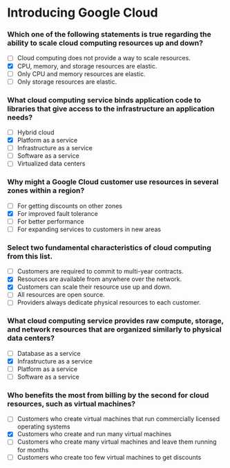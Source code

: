 # Introducing Google Cloud

### Which one of the following statements is true regarding the ability to scale cloud computing resources up and down?

- [ ] Cloud computing does not provide a way to scale resources.
- [X] CPU, memory, and storage resources are elastic.
- [ ] Only CPU and memory resources are elastic.
- [ ] Only storage resources are elastic.

### What cloud computing service binds application code to libraries that give access to the infrastructure an application needs?

- [ ] Hybrid cloud
- [X] Platform as a service
- [ ] Infrastructure as a service
- [ ] Software as a service
- [ ] Virtualized data centers

### Why might a Google Cloud customer use resources in several zones within a region?

- [ ] For getting discounts on other zones
- [X] For improved fault tolerance
- [ ] For better performance
- [ ] For expanding services to customers in new areas

### Select two fundamental characteristics of cloud computing from this list.

- [ ] Customers are required to commit to multi-year contracts.
- [X] Resources are available from anywhere over the network.
- [X] Customers can scale their resource use up and down.
- [ ] All resources are open source.
- [ ] Providers always dedicate physical resources to each customer.

### What cloud computing service provides raw compute, storage, and network resources that are organized similarly to physical data centers?

- [ ] Database as a service
- [X] Infrastructure as a service
- [ ] Platform as a service
- [ ] Software as a service

### Who benefits the most from billing by the second for cloud resources, such as virtual machines?

- [ ] Customers who create virtual machines that run commercially licensed operating systems
- [X] Customers who create and run many virtual machines
- [ ] Customers who create many virtual machines and leave them running for months
- [ ] Customers who create too few virtual machines to get discounts